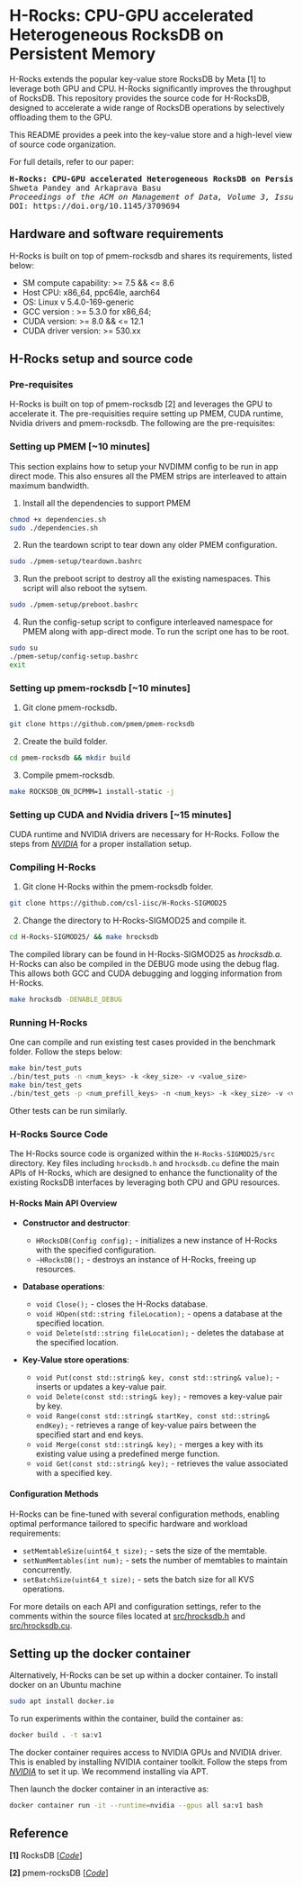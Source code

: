 # H-Rocks: CPU-GPU accelerated Heterogeneous RocksDB on Persistent Memory

H-Rocks extends the popular key-value store RocksDB by Meta [1] to leverage both GPU and CPU.
H-Rocks significantly improves the throughput of RocksDB.
This repository provides the source code for H-RocksDB, designed to accelerate a wide range of RocksDB operations by selectively offloading them to the GPU. 

This README provides a peek into the key-value store and a high-level view of source code organization.

For full details, refer to our paper:
<pre>
<b>H-Rocks: CPU-GPU accelerated Heterogeneous RocksDB on Persistent Memory</b>
Shweta Pandey and Arkaprava Basu
<i>Proceedings of the ACM on Management of Data, Volume 3, Issue 1 (SIGMOD), 2025</i>
DOI: https://doi.org/10.1145/3709694
</pre>

## Hardware and software requirements
H-Rocks is built on top of pmem-rocksdb and shares its requirements, listed below:
* SM compute capability: >= 7.5 && <= 8.6
* Host CPU: x86\_64, ppc64le, aarch64
* OS: Linux v 5.4.0-169-generic
* GCC version : >= 5.3.0 for x86\_64;
* CUDA version: >= 8.0 && <= 12.1
* CUDA driver version: >= 530.xx

## H-Rocks setup and source code 

### Pre-requisites
H-Rocks is built on top of pmem-rocksdb [2] and leverages the GPU to accelerate it. 
The pre-requisities require setting up PMEM, CUDA runtime, Nvidia drivers and pmem-rocksdb. 
The following are the pre-requisites: 

### Setting up PMEM [~10 minutes]
This section explains how to setup your NVDIMM config to be run in app direct mode. This also ensures all the PMEM strips are interleaved to attain maximum bandwidth. 
1. Install all the dependencies to support PMEM
```bash
chmod +x dependencies.sh
sudo ./dependencies.sh
```
2. Run the teardown script to tear down any older PMEM configuration. 
```bash
sudo ./pmem-setup/teardown.bashrc
```
3. Run the preboot script to destroy all the existing namespaces. This script will also reboot the sytsem. 
```bash
sudo ./pmem-setup/preboot.bashrc
```
4. Run the config-setup script to configure interleaved namespace for PMEM along with app-direct mode. To run the script one has to be root. 
```bash
sudo su 
./pmem-setup/config-setup.bashrc
exit
```

### Setting up pmem-rocksdb [~10 minutes]
1. Git clone pmem-rocksdb.
```bash 
git clone https://github.com/pmem/pmem-rocksdb
```
2. Create the build folder. 
```bash
cd pmem-rocksdb && mkdir build
```
3. Compile pmem-rocksdb.
```bash
make ROCKSDB_ON_DCPMM=1 install-static -j
```

### Setting up CUDA and Nvidia drivers [~15 minutes]
CUDA runtime and NVIDIA drivers are necessary for H-Rocks. Follow the steps from *[NVIDIA](https://docs.nvidia.com/cuda/cuda-installation-guide-linux/)* for a proper installation setup.

### Compiling H-Rocks
1. Git clone H-Rocks within the pmem-rocksdb folder.
```bash
git clone https://github.com/csl-iisc/H-Rocks-SIGMOD25
```
2. Change the directory to H-Rocks-SIGMOD25 and compile it. 
```bash
cd H-Rocks-SIGMOD25/ && make hrocksdb
```
The compiled library can be found in H-Rocks-SIGMOD25 as *hrocksdb.a*. 
H-Rocks can also be compiled in the DEBUG mode using the debug flag. This allows both GCC and CUDA debugging and logging information from H-Rocks. 
```bash
make hrocksdb -DENABLE_DEBUG
```

### Running H-Rocks
One can compile and run existing test cases provided in the benchmark folder. 
Follow the steps below: 
```bash
make bin/test_puts
./bin/test_puts -n <num_keys> -k <key_size> -v <value_size>
make bin/test_gets
./bin/test_gets -p <num_prefill_keys> -n <num_keys> -k <key_size> -v <value_size>
```
Other tests can be run similarly. 

### H-Rocks Source Code

The H-Rocks source code is organized within the `H-Rocks-SIGMOD25/src` directory. Key files including `hrocksdb.h` and `hrocksdb.cu` define the main APIs of H-Rocks, which are designed to enhance the functionality of the existing RocksDB interfaces by leveraging both CPU and GPU resources.

#### H-Rocks Main API Overview

- **Constructor and destructor**:
  - `HRocksDB(Config config);` - initializes a new instance of H-Rocks with the specified configuration.
  - `~HRocksDB();` - destroys an instance of H-Rocks, freeing up resources.

- **Database operations**:
  - `void Close();` - closes the H-Rocks database.
  - `void HOpen(std::string fileLocation);` - opens a database at the specified location.
  - `void Delete(std::string fileLocation);` - deletes the database at the specified location.

- **Key-Value store operations**:
  - `void Put(const std::string& key, const std::string& value);` - inserts or updates a key-value pair.
  - `void Delete(const std::string& key);` - removes a key-value pair by key.
  - `void Range(const std::string& startKey, const std::string& endKey);` - retrieves a range of key-value pairs between the specified start and end keys.
  - `void Merge(const std::string& key);` - merges a key with its existing value using a predefined merge function.
  - `void Get(const std::string& key);` - retrieves the value associated with a specified key.

#### Configuration Methods

H-Rocks can be fine-tuned with several configuration methods, enabling optimal performance tailored to specific hardware and workload requirements:

- `setMemtableSize(uint64_t size);` - sets the size of the memtable.
- `setNumMemtables(int num);` - sets the number of memtables to maintain concurrently.
- `setBatchSize(uint64_t size);` - sets the batch size for all KVS operations.

For more details on each API and configuration settings, refer to the comments within the source files located at [src/hrocksdb.h](src/hrocksdb.h) and [src/hrocksdb.cu](src/hrocksdb.cu).

## Setting up the docker container
Alternatively, H-Rocks can be set up within a docker container.
To install docker on an Ubuntu machine
```bash
sudo apt install docker.io
```

To run experiments within the container, build the container as:

```bash
docker build . -t sa:v1
```

The docker container requires access to NVIDIA GPUs and NVIDIA driver. This is enabled by installing NVIDIA container toolkit. Follow the steps from *[NVIDIA](https://docs.nvidia.com/datacenter/cloud-native/container-toolkit/latest/install-guide.html)* to set it up. We recommend installing via APT.

Then launch the docker container in an interactive as:
```bash
docker container run -it --runtime=nvidia --gpus all sa:v1 bash
```



## Reference
**[1]** RocksDB [*[Code](https://github.com/facebook/rocksdb)*]

**[2]** pmem-rocksDB [*[Code](https://github.com/pmem/pmem-rocksdb)*]


